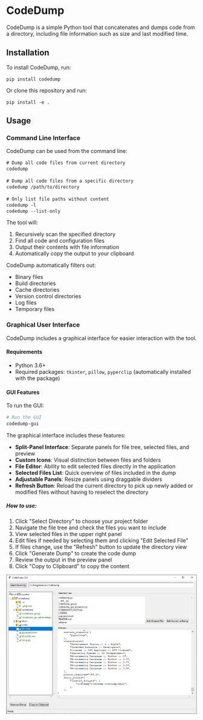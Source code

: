 # CodeDump

CodeDump is a simple Python tool that concatenates and dumps code from a directory, including file information such as size and last modified time.

## Installation

To install CodeDump, run:

    pip install codedump

Or clone this repository and run:

    pip install -e .

## Usage

### Command Line Interface

CodeDump can be used from the command line:

    # Dump all code files from current directory
    codedump

    # Dump all code files from a specific directory
    codedump /path/to/directory

    # Only list file paths without content
    codedump -l
    codedump --list-only

The tool will:
1. Recursively scan the specified directory
2. Find all code and configuration files
3. Output their contents with file information
4. Automatically copy the output to your clipboard

CodeDump automatically filters out:
- Binary files
- Build directories
- Cache directories
- Version control directories
- Log files
- Temporary files

### Graphical User Interface

CodeDump includes a graphical interface for easier interaction with the tool.

#### Requirements

- Python 3.6+
- Required packages: `tkinter`, `pillow`, `pyperclip` (automatically installed with the package)

#### GUI Features

To run the GUI:

```bash
# Run the GUI
codedump-gui
```

The graphical interface includes these features:

- **Split-Panel Interface**: Separate panels for file tree, selected files, and preview
- **Custom Icons**: Visual distinction between files and folders
- **File Editor**: Ability to edit selected files directly in the application
- **Selected Files List**: Quick overview of files included in the dump
- **Adjustable Panels**: Resize panels using draggable dividers
- **Refresh Button**: Reload the current directory to pick up newly added or modified files without having to reselect the directory

##### How to use:

1. Click "Select Directory" to choose your project folder
2. Navigate the file tree and check the files you want to include
3. View selected files in the upper right panel
4. Edit files if needed by selecting them and clicking "Edit Selected File"
5. If files change, use the "Refresh" button to update the directory view
6. Click "Generate Dump" to create the code dump
7. Review the output in the preview panel
8. Click "Copy to Clipboard" to copy the content

![CodeDump Advanced GUI](https://github.com/Sn0wfly/codedump/raw/main/docs/codedump_gui_advanced_screenshot.png)

